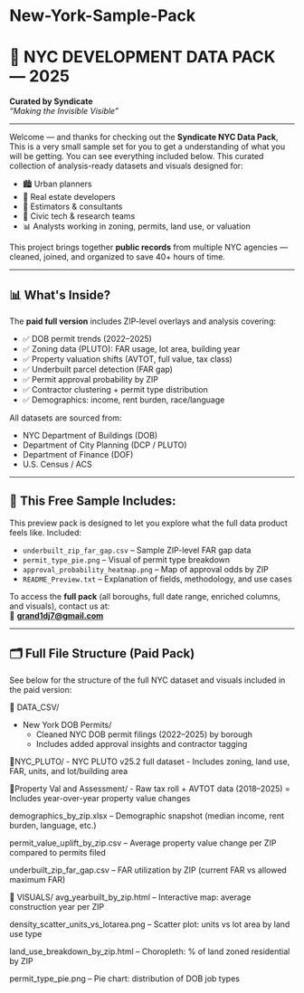 # New-York-Sample-Pack

# 🗽 NYC DEVELOPMENT DATA PACK — 2025  
**Curated by Syndicate**  
*“Making the Invisible Visible”*

---

Welcome — and thanks for checking out the **Syndicate NYC Data Pack**, This is a very small sample set for you to get a understanding of what you will be getting. You can see everything included below.
This curated collection of analysis-ready datasets and visuals designed for:

- 🏙️ Urban planners  
- 🧱 Real estate developers  
- 🧮 Estimators & consultants  
- 🧠 Civic tech & research teams  
- 📊 Analysts working in zoning, permits, land use, or valuation

This project brings together **public records** from multiple NYC agencies — cleaned, joined, and organized to save 40+ hours of time. 

---

## 📊 What's Inside?

The **paid full version** includes ZIP-level overlays and analysis covering:

- ✅ DOB permit trends (2022–2025)
- ✅ Zoning data (PLUTO): FAR usage, lot area, building year
- ✅ Property valuation shifts (AVTOT, full value, tax class)
- ✅ Underbuilt parcel detection (FAR gap)
- ✅ Permit approval probability by ZIP
- ✅ Contractor clustering + permit type distribution
- ✅ Demographics: income, rent burden, race/language

All datasets are sourced from:
- NYC Department of Buildings (DOB)
- Department of City Planning (DCP / PLUTO)
- Department of Finance (DOF)
- U.S. Census / ACS

---

## 🧪 This Free Sample Includes:

This preview pack is designed to let you explore what the full data product feels like. Included:

- `underbuilt_zip_far_gap.csv` – Sample ZIP-level FAR gap data
- `permit_type_pie.png` – Visual of permit type breakdown
- `approval_probability_heatmap.png` – Map of approval odds by ZIP
- `README_Preview.txt` – Explanation of fields, methodology, and use cases

To access the **full pack** (all boroughs, full date range, enriched columns, and visuals), contact us at:  
📧 **grand1dj7@gmail.com**

---

## 🗂️ Full File Structure (Paid Pack)

See below for the structure of the full NYC dataset and visuals included in the paid version:

📁 DATA_CSV/
- New York DOB Permits/
    - Cleaned NYC DOB permit filings (2022–2025) by borough
    - Includes added approval insights and contractor tagging

📁NYC_PLUTO/
    - NYC PLUTO v25.2 full dataset
    - Includes zoning, land use, FAR, units, and lot/building area

📁Property Val and Assessment/
    - Raw tax roll + AVTOT data (2018–2025)
    = Includes year-over-year property value changes

demographics_by_zip.xlsx
– Demographic snapshot (median income, rent burden, language, etc.)

permit_value_uplift_by_zip.csv
– Average property value change per ZIP compared to permits filed

underbuilt_zip_far_gap.csv
– FAR utilization by ZIP (current FAR vs allowed maximum FAR)

📁 VISUALS/
avg_yearbuilt_by_zip.html
  – Interactive map: average construction year per ZIP

density_scatter_units_vs_lotarea.png
  – Scatter plot: units vs lot area by land use type

land_use_breakdown_by_zip.html
  – Choropleth: % of land zoned residential by ZIP

permit_type_pie.png
  – Pie chart: distribution of DOB job types
